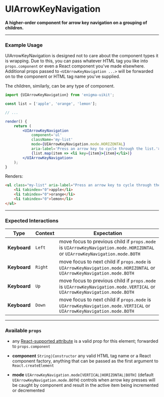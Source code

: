 # UIArrowKeyNavigation
__A higher-order component for arrow key navigation on a grouping of children.__

---

### Example Usage

UIArrowKeyNavigation is designed not to care about the component types it is wrapping. Due to this, you can pass whatever HTML tag you like into `props.component` or even a React component you've made elsewhere. Additional props passed to `<UIArrowKeyNavigation ...>` will be forwarded on to the component or HTML tag name you've supplied.

The children, similarly, can be any type of component.

```jsx
import {UIArrowKeyNavigation} from 'enigma-uikit';

const list = ['apple', 'orange', 'lemon'];

// ...

render() {
    return (
        <UIArrowKeyNavigation
            component='ul'
            className='my-list'
            mode={UIArrowKeyNavigation.mode.HORIZONTAL}
            aria-label='Press an arrow key to cycle through the list.'>
            {list.map(item => <li key={item}>{item}</li>)}
        </UIArrowKeyNavigation>
    );
}
```

Renders:

```html
<ul class="my-list" aria-label="Press an arrow key to cycle through the list.">
    <li tabindex="0">apple</li>
    <li tabindex="0">orange</li>
    <li tabindex="0">lemon</li>
</ul>
```

---

### Expected Interactions

Type | Context | Expectation
---- | ------- | -----------
__Keyboard__ | `Left` | move focus to previous child if `props.mode` is `UIArrowKeyNavigation.mode.HORIZONTAL` or `UIArrowKeyNavigation.mode.BOTH`
__Keyboard__ | `Right` | move focus to next child if `props.mode` is `UIArrowKeyNavigation.mode.HORIZONTAL` or `UIArrowKeyNavigation.mode.BOTH`
__Keyboard__ | `Up` | move focus to previous child if `props.mode` is `UIArrowKeyNavigation.mode.VERTICAL` or `UIArrowKeyNavigation.mode.BOTH`
__Keyboard__ | `Down` | move focus to next child if `props.mode` is `UIArrowKeyNavigation.mode.VERTICAL` or `UIArrowKeyNavigation.mode.BOTH`

---

### Available `props`
- any [React-supported attribute](https://facebook.github.io/react/docs/tags-and-attributes.html#html-attributes) is a valid prop for this element; forwarded to `props.component`

- __component__ `String|Constructor`
  any valid HTML tag name or a React component factory, anything that can be passed as the first argument to `React.createElement`

- __mode__ `UIArrowKeyNavigation.mode[VERTICAL|HORIZONTAL|BOTH]`
  (default `UIArrowKeyNavigation.mode.BOTH`) controls when arrow key presses will be caught by component and result in the active item being incremented or decremented
